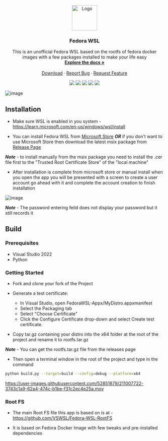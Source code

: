 <div align="center">
  <a href="https://github.com/VSWSL/Fedora-WSL">
    <img src="https://github.com/VSWSL/Fedora-WSL/blob/main/FedoraWSL-Appx/Assets/StoreLogo.scale-150.png?raw=true" alt="Logo" width="80" height="80">
  </a>

  <h3 align="center">Fedora WSL</h3>

  <p align="center">
    This is an unofficial Fedora WSL based on the rootfs of fedora docker images with a few packages installed to make your life easy
    <br />
    <a href="https://github.com/VSWSL/Fedora-WSL#readme"><strong>Explore the docs »</strong></a>
    <br />
    <br />
    <a href="https://apps.microsoft.com/store/detail/fedora-wsl/9NPCP8DRCHSN">Download</a>
    ·
    <a href="https://github.com/VSWSL/Fedora-WSL/issues">Report Bug</a>
    ·
    <a href="https://github.com/VSWSL/Fedora-WSL/issues">Request Feature</a>
  </p>
</div>

<p align="center">
  <a herf="https://github.com/VSWSL/Fedora-WSL/graphs/contributors">
    <img src="https://img.shields.io/github/contributors/ToolsDevler/Fedora-WSL" />
  </a>
  <a herf="https://github.com/VSWSL/Fedora-WSL/network/members">
    <img src="https://img.shields.io/github/forks/ToolsDevler/Fedora-WSL" />
  </a>
  <a herf="https://github.com/VSWSL/Fedora-WSL/stargazers">
    <img src="https://img.shields.io/github/stars/ToolsDevler/Fedora-WSL" />
  </a>
  <a herf="https://github.com/VSWSL/Fedora-WSL/issues">
    <img src="https://img.shields.io/github/issues/ToolsDevler/Fedora-WSL" />
  </a>
  <a herf="https://github.com/VSWSL/Fedora-WSL/blob/master/LICENSE.md">
    <img src="https://img.shields.io/github/license/ToolsDevler/Fedora-WSL" />
  </a>
</p>

![image](https://user-images.githubusercontent.com/52851879/211003617-2df2e292-a6a0-48d1-8842-2d59eb387248.png)


## Installation

- Make sure WSL is enabled in you system - https://learn.microsoft.com/en-us/windows/wsl/install

- You can install Fedora WSL from [Microsoft Store](https://apps.microsoft.com/store/detail/fedora-wsl/9NPCP8DRCHSN) ***OR*** if you don't want to use Microsoft Store then download the latest msix package from [Release Page](https://github.com/VSWSL/Fedora-WSL/releases/latest)

***Note*** - to install manually from the msix package you need to install the .cer file first to the "Trusted Root Certificate Store" of the "local machine"

- After installation is complete from microsoft store or manual install when you open the app you will be presented with a screen to create a user account go ahead with it and complete the account creation to finish installation

![image](https://user-images.githubusercontent.com/52851879/211003117-5ce50ea6-4598-4bdf-8314-c9de65a9947b.png)

***Note*** - The password entering feild does not display your password but it still records it

## Build

### Prerequisites

- Visual Studio 2022
- Python

### Getting Started

- Fork and clone your fork of the Project

- Generate a test certificate:

  - In Visual Studio, open FedoraWSL-Appx/MyDistro.appxmanifest
  - Select the Packaging tab
  - Select "Choose Certificate"
  - Click the Configure Certificate drop-down and select Create test certificate.

- Copy tar.gz containing your distro into the x64 folder at the root of the project and rename it to rootfs.tar.gz

***Note*** - You can get the rootfs.tar.gz file from the releases page 

- Then open a terminal window in the root of the project and type in the command

```sh
python build.py --target=build --config=debug --platform=x64
```

https://user-images.githubusercontent.com/52851879/211007722-3743c1a9-62a4-474c-b1be-f31c2ec4e25a.mov

### Root FS

- The main Root FS file this app is based on is at - https://github.com/VSWSL/Fedora-WSL-RootFS

- It is based on Fedora Docker Image with few tweaks and pre-installed dependencies
